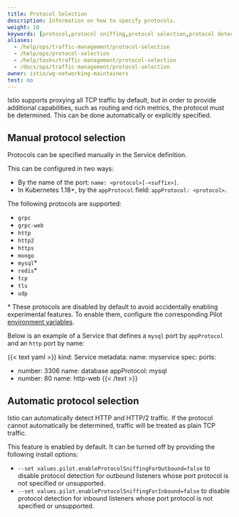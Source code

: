 ```yaml
---
title: Protocol Selection
description: Information on how to specify protocols.
weight: 10
keywords: [protocol,protocol sniffing,protocol selection,protocol detection]
aliases:
  - /help/ops/traffic-management/protocol-selection
  - /help/ops/protocol-selection
  - /help/tasks/traffic-management/protocol-selection
  - /docs/ops/traffic-management/protocol-selection
owner: istio/wg-networking-maintainers
test: no
---
```


Istio supports proxying all TCP traffic by default, but in order to provide additional capabilities,
such as routing and rich metrics, the protocol must be determined.
This can be done automatically or explicitly specified.

## Manual protocol selection

Protocols can be specified manually in the Service definition.

This can be configured in two ways:

- By the name of the port: `name: <protocol>[-<suffix>]`.
- In Kubernetes 1.18+, by the `appProtocol` field: `appProtocol: <protocol>`.

The following protocols are supported:

- `grpc`
- `grpc-web`
- `http`
- `http2`
- `https`
- `mongo`
- `mysql`\*
- `redis`\*
- `tcp`
- `tls`
- `udp`

\* These protocols are disabled by default to avoid accidentally enabling experimental features.
To enable them, configure the corresponding Pilot [environment variables](/docs/reference/commands/pilot-discovery/#envvars).

Below is an example of a Service that defines a `mysql` port by `appProtocol` and an `http` port by name:

{{< text yaml >}}
kind: Service
metadata:
  name: myservice
spec:
  ports:
  - number: 3306
    name: database
    appProtocol: mysql
  - number: 80
    name: http-web
{{< /text >}}

## Automatic protocol selection

Istio can automatically detect HTTP and HTTP/2 traffic. If the protocol cannot automatically be determined, traffic will be treated as plain TCP traffic.

This feature is enabled by default. It can be turned off by providing the following install options:

- `--set values.pilot.enableProtocolSniffingForOutbound=false` to disable protocol detection for outbound listeners whose port protocol is not specified or unsupported.
- `--set values.pilot.enableProtocolSniffingForInbound=false` to disable protocol detection for inbound listeners whose port protocol is not specified or unsupported.
